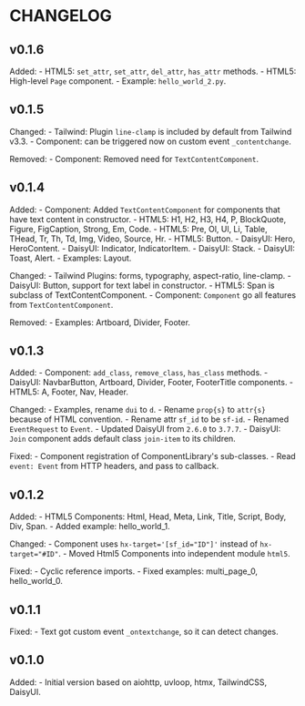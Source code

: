 # CHANGELOG

## v0.1.6

Added:
    - HTML5: `set_attr`, `set_attr`, `del_attr`, `has_attr` methods.
    - HTML5: High-level `Page` component.
    - Example: `hello_world_2.py`.

## v0.1.5

Changed:
    - Tailwind: Plugin `line-clamp` is included by default from Tailwind v3.3.
    - Component: can be triggered now on custom event `_contentchange`.

Removed:
    - Component: Removed need for `TextContentComponent`.

## v0.1.4

Added:
    - Component: Added `TextContentComponent` for components that have text content in constructor.
    - HTML5: H1, H2, H3, H4, P, BlockQuote, Figure, FigCaption, Strong, Em, Code.
    - HTML5: Pre, Ol, Ul, Li, Table, THead, Tr, Th, Td, Img, Video, Source, Hr.
    - HTML5: Button.
    - DaisyUI: Hero, HeroContent.
    - DaisyUI: Indicator, IndicatorItem.
    - DaisyUI: Stack.
    - DaisyUI: Toast, Alert.
    - Examples: Layout.

Changed:
    - Tailwind Plugins: forms, typography, aspect-ratio, line-clamp.
    - DaisyUI: Button, support for text label in constructor.
    - HTML5: Span is subclass of TextContentComponent.
    - Component: `Component` go all features from `TextContentComponent`.

Removed:
    - Examples: Artboard, Divider, Footer.

## v0.1.3

Added:
    - Component: `add_class`, `remove_class`, `has_class` methods.
    - DaisyUI: NavbarButton, Artboard, Divider, Footer, FooterTitle components.
    - HTML5: A, Footer, Nav, Header.

Changed:
    - Examples, rename `dui` to `d`.
    - Rename `prop{s}` to `attr{s}` because of HTML convention.
    - Rename attr `sf_id` to be `sf-id`.
    - Renamed `EventRequest` to `Event`.
    - Updated DaisyUI from `2.6.0` to `3.7.7`.
    - DaisyUI: `Join` component adds default class `join-item` to its children.

Fixed:
    - Component registration of ComponentLibrary's sub-classes.
    - Read `event: Event` from HTTP headers, and pass to callback.

## v0.1.2

Added:
    - HTML5 Components: Html, Head, Meta, Link, Title, Script, Body, Div, Span.
    - Added example: hello_world_1.

Changed:
    - Component uses `hx-target='[sf_id="ID"]'` instead of `hx-target="#ID"`.
    - Moved Html5 Components into independent module `html5`.

Fixed:
    - Cyclic reference imports.
    - Fixed examples: multi_page_0, hello_world_0.

## v0.1.1

Fixed:
    - Text got custom event `_ontextchange`, so it can detect changes.

## v0.1.0

Added:
    - Initial version based on aiohttp, uvloop, htmx, TailwindCSS, DaisyUI.
